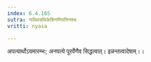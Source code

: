 ```yaml
---
index: 6.4.165
sutra: गाथिवदथिकेशिगणिपणिनश्च
vritti: nyasa

---
```

अपत्यार्थोऽयमारम्भः; अनपत्ये पूरर्वेणैव सिद्धत्वात्। इन्नन्तत्वादेषाम्।।